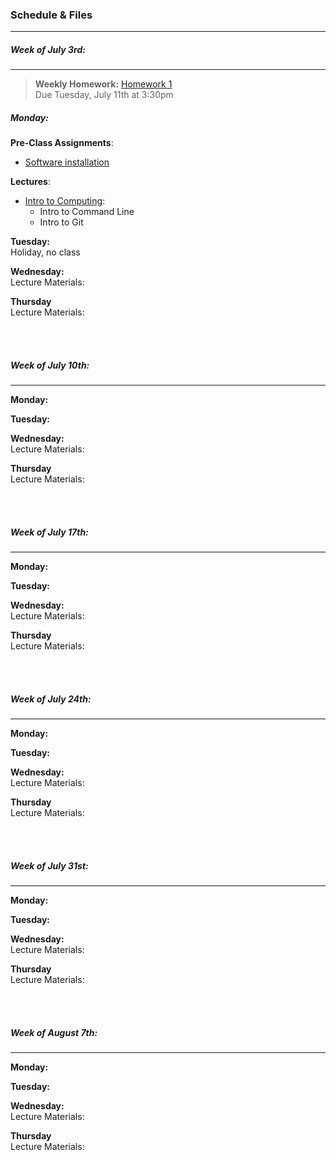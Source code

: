 ### Schedule & Files
------

##### Week of July 3rd:
------

> **Weekly Homework:** [Homework 1](empty)
> <br>
> Due Tuesday, July 11th at 3:30pm

##### Monday:
**Pre-Class Assignments**:
* [Software installation](install.md)

**Lectures**:
* [Intro to Computing](https://github.com/nkern/Astro_9/tree/master/lectures/01_IntroComputing):
    * Intro to Command Line 
    * Intro to Git

**Tuesday:**
<br>
Holiday, no class


**Wednesday:**
<br>
Lecture Materials:



**Thursday**
<br>
Lecture Materials:



<br><br>
##### Week of July 10th:
------

**Monday:**
<br>


**Tuesday:**
<br>



**Wednesday:**
<br>
Lecture Materials:



**Thursday**
<br>
Lecture Materials:


<br><br>
##### Week of July 17th:
------

**Monday:**
<br>


**Tuesday:**
<br>



**Wednesday:**
<br>
Lecture Materials:



**Thursday**
<br>
Lecture Materials:


<br><br>
##### Week of July 24th:
------

**Monday:**
<br>


**Tuesday:**
<br>



**Wednesday:**
<br>
Lecture Materials:



**Thursday**
<br>
Lecture Materials:


<br><br>
##### Week of July 31st:
------

**Monday:**
<br>


**Tuesday:**
<br>



**Wednesday:**
<br>
Lecture Materials:



**Thursday**
<br>
Lecture Materials:

<br><br>
##### Week of August 7th:
------

**Monday:**
<br>


**Tuesday:**
<br>



**Wednesday:**
<br>
Lecture Materials:



**Thursday**
<br>
Lecture Materials:












